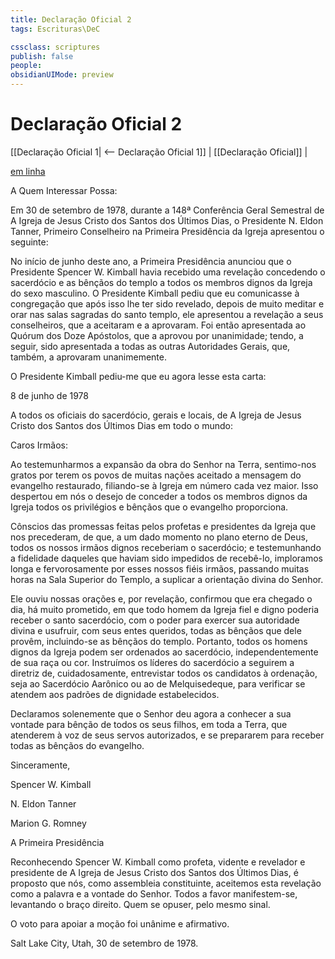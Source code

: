 ```yaml
---
title: Declaração Oficial 2
tags: Escrituras\DeC

cssclass: scriptures
publish: false
people:
obsidianUIMode: preview
---
```


# Declaração Oficial 2
[[Declaração Oficial 1| <-- Declaração Oficial 1]] | [[Declaração Oficial]] |

[em linha](https://www.churchofjesuschrist.org/study/scriptures/dc-testament/od/2?lang=por)

A Quem Interessar Possa:

Em 30 de setembro de 1978, durante a 148ª Conferência Geral Semestral de A Igreja de Jesus Cristo dos Santos dos Últimos Dias, o Presidente N. Eldon Tanner, Primeiro Conselheiro na Primeira Presidência da Igreja apresentou o seguinte:

No início de junho deste ano, a Primeira Presidência anunciou que o Presidente Spencer W. Kimball havia recebido uma revelação concedendo o sacerdócio e as bênçãos do templo a todos os membros dignos da Igreja do sexo masculino. O Presidente Kimball pediu que eu comunicasse à congregação que após isso lhe ter sido revelado, depois de muito meditar e orar nas salas sagradas do santo templo, ele apresentou a revelação a seus conselheiros, que a aceitaram e a aprovaram. Foi então apresentada ao Quórum dos Doze Apóstolos, que a aprovou por unanimidade; tendo, a seguir, sido apresentada a todas as outras Autoridades Gerais, que, também, a aprovaram unanimemente.

O Presidente Kimball pediu-me que eu agora lesse esta carta:

8 de junho de 1978

A todos os oficiais do sacerdócio, gerais e locais, de A Igreja de Jesus Cristo dos Santos dos Últimos Dias em todo o mundo:

Caros Irmãos:

Ao testemunharmos a expansão da obra do Senhor na Terra, sentimo-nos gratos por terem os povos de muitas nações aceitado a mensagem do evangelho restaurado, filiando-se à Igreja em número cada vez maior. Isso despertou em nós o desejo de conceder a todos os membros dignos da Igreja todos os privilégios e bênçãos que o evangelho proporciona.

Cônscios das promessas feitas pelos profetas e presidentes da Igreja que nos precederam, de que, a um dado momento no plano eterno de Deus, todos os nossos irmãos dignos receberiam o sacerdócio; e testemunhando a fidelidade daqueles que haviam sido impedidos de recebê-lo, imploramos longa e fervorosamente por esses nossos fiéis irmãos, passando muitas horas na Sala Superior do Templo, a suplicar a orientação divina do Senhor.

Ele ouviu nossas orações e, por revelação, confirmou que era chegado o dia, há muito prometido, em que todo homem da Igreja fiel e digno poderia receber o santo sacerdócio, com o poder para exercer sua autoridade divina e usufruir, com seus entes queridos, todas as bênçãos que dele provêm, incluindo-se as bênçãos do templo. Portanto, todos os homens dignos da Igreja podem ser ordenados ao sacerdócio, independentemente de sua raça ou cor. Instruímos os líderes do sacerdócio a seguirem a diretriz de, cuidadosamente, entrevistar todos os candidatos à ordenação, seja ao Sacerdócio Aarônico ou ao de Melquisedeque, para verificar se atendem aos padrões de dignidade estabelecidos.

Declaramos solenemente que o Senhor deu agora a conhecer a sua vontade para bênção de todos os seus filhos, em toda a Terra, que atenderem à voz de seus servos autorizados, e se prepararem para receber todas as bênçãos do evangelho.

Sinceramente,

Spencer W. Kimball

N. Eldon Tanner

Marion G. Romney

A Primeira Presidência

Reconhecendo Spencer W. Kimball como profeta, vidente e revelador e presidente de A Igreja de Jesus Cristo dos Santos dos Últimos Dias, é proposto que nós, como assembleia constituinte, aceitemos esta revelação como a palavra e a vontade do Senhor. Todos a favor manifestem-se, levantando o braço direito. Quem se opuser, pelo mesmo sinal.

O voto para apoiar a moção foi unânime e afirmativo.

Salt Lake City, Utah, 30 de setembro de 1978.

